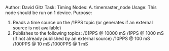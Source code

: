 Author: David Gitz
Task: Timing
Nodes:
A. timemaster_node
Usage: This node should be run on 1 device.
Purpose:
1. Reads a time source on the /1PPS topic (or generates if an external source is not available)
2. Publishes to the following topics:
 /01PPS @ 10000 mS
 /1PPS @ 1000 mS (if not already published by an external source)
 /10PPS @ 100 mS
 /100PPS @ 10 mS
 /1000PPS @ 1 mS


